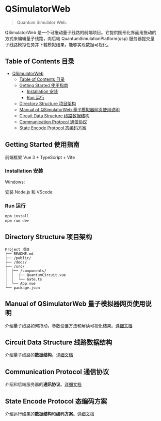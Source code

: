 # QSimulatorWeb

> Quantum Simulator Web.

QSimulatorWeb 是一个可拖动量子线路的前端项目。它提供图形化界面用拖动的方式来编辑量子线路，向后端 QuantumSimulationPlatform(qsp) 服务器提交量子线路模拟任务并下载模拟结果，能够实现数据可视化。

## Table of Contents 目录

- [QSimulatorWeb](#qsimulatorweb)
  - [Table of Contents 目录](#table-of-contents-目录)
  - [Getting Started 使用指南](#getting-started-使用指南)
    - [Installation 安装](#installation-安装)
    - [Run 运行](#run-运行)
  - [Directory Structure 项目架构](#directory-structure-项目架构)
  - [Manual of QSimulatorWeb 量子模拟器网页使用说明](#manual-of-qsimulatorweb-量子模拟器网页使用说明)
  - [Circuit Data Structure 线路数据结构](#circuit-data-structure-线路数据结构)
  - [Communication Protocol 通信协议](#communication-protocol-通信协议)
  - [State Encode Protocol 态编码方案](#state-encode-protocol-态编码方案)

## Getting Started 使用指南

前端框架 Vue 3 + TypeScript + Vite

### Installation 安装

Windows:

安装 Node.js 和 VScode

### Run 运行

```bash
npm install
npm run dev
```

## Directory Structure 项目架构

```
Project 项目
├── README.md
├── /public/
├── /docs/
├── /src/
│  ├── /components/
│  │  ├── QuantumCircuit.vue
│  │  └── Gate.ts
│  └── App.vue
└── package.json
```

## Manual of QSimulatorWeb 量子模拟器网页使用说明

介绍量子线路如何拖动，参数设置方法和解读可视化结果。[详细文档](/docs/Manual.md)

## Circuit Data Structure 线路数据结构

介绍量子线路的**数据结构**。[详细文档](/docs/CircuitDataStructure.md)

## Communication Protocol 通信协议

介绍和后端服务器的**通讯协议**。[详细文档](/docs/CommunicationProtocol.md)

## State Encode Protocol 态编码方案

介绍运行结果的**数据结构**和**编码方案**。[详细文档](/docs/StateEncodeProtocol.md)
